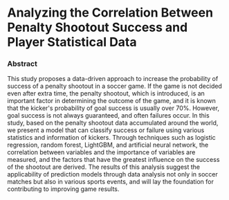 # Analyzing the Correlation Between Penalty Shootout Success and Player Statistical Data

### Abstract
This study proposes a data-driven approach to increase the probability of success of a penalty shootout in a soccer game. If the game is not decided even after extra time, the penalty shootout, which is introduced, is an important factor in determining the outcome of the game, and it is known that the kicker's probability of goal success is usually over 70%. However, goal success is not always guaranteed, and often failures occur. In this study, based on the penalty shootout data accumulated around the world, we present a model that can classify success or failure using various statistics and information of kickers. Through techniques such as logistic regression, random forest, LightGBM, and artificial neural network, the correlation between variables and the importance of variables are measured, and the factors that have the greatest influence on the success of the shootout are derived. The results of this analysis suggest the applicability of prediction models through data analysis not only in soccer matches but also in various sports events, and will lay the foundation for contributing to improving game results.
